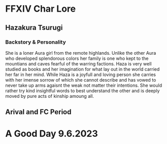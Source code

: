 # FFXIV Char Lore

## Hazakura Tsurugi

### Backstory & Personality
She is a loner Aura girl from the remote highlands. Unlike the other Aura who developed splendorous colors her family is one who kept to the mountians and caves fearful of the warring factions. Haza is very well studied as books and her imagination for what lay out in the world carried her far in her mind. While Haza is a joyfull and loving person she carries with her imense sorrow of which she cannot describe and has vowed to never take up arms agaisnt the weak not matter their intentions. She would rather try kind insightful words to best understand the other and is deeply moved by pure acts of kinship amoung all. 


## Arival and FC Period

# A Good Day 9.6.2023